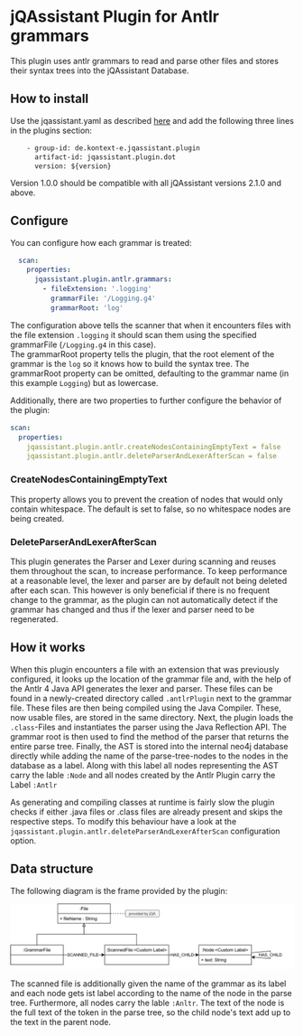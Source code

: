 # jQAssistant Plugin for Antlr grammars

This plugin uses antlr grammars to read and parse other files and stores their syntax trees into the jQAssistant Database.

## How to install

Use the jqassistant.yaml as described [here](https://jqassistant.github.io/jqassistant/current/)
and add the following three lines in the plugins section:

```
    - group-id: de.kontext-e.jqassistant.plugin
      artifact-id: jqassistant.plugin.dot
      version: ${version}
```
Version 1.0.0 should be compatible with all jQAssistant versions 2.1.0 and above.

## Configure
You can configure how each grammar is treated:

```yaml
  scan:
    properties:
      jqassistant.plugin.antlr.grammars:
        - fileExtension: '.logging'
          grammarFile: '/Logging.g4'
          grammarRoot: 'log'
```

The configuration above tells the scanner that when it encounters files with the file extension `.logging` it should scan them using the specified grammarFile (``/Logging.g4`` in this case).  
The grammarRoot property tells the plugin, that the root element of the grammar is the `log` so it knows how to build the syntax tree. 
The grammarRoot property can be omitted, defaulting to the grammar name (in this example `Logging`) but as lowercase.

Additionally, there are two properties to further configure the behavior of the plugin:

````yaml
scan:
  properties:
    jqassistant.plugin.antlr.createNodesContainingEmptyText = false
    jqassistant.plugin.antlr.deleteParserAndLexerAfterScan = false
````

### CreateNodesContainingEmptyText
This property allows you to prevent the creation of nodes that would only contain whitespace. The default is set to false, so no whitespace nodes are being created.

### DeleteParserAndLexerAfterScan
This plugin generates the Parser and Lexer during scanning and reuses them throughout the scan, to increase performance. 
To keep performance at a reasonable level, the lexer and parser are by default not being deleted after each scan. 
This however is only beneficial if there is no frequent change to the grammar, as the plugin can not automatically detect if the grammar has changed and thus if the lexer and parser need to be regenerated.

## How it works

When this plugin encounters a file with an extension that was previously configured, it looks up the location of the grammar file and, with the help of the Antlr 4 Java API generates the lexer and parser.
These files can be found in a newly-created directory called ``.antlrPlugin`` next to the grammar file. 
These files are then being compiled using the Java Compiler. These, now usable files, are stored in the same directory. Next, the plugin loads the ``.class``-Files and instantiates the parser using the Java Reflection API. The grammar root is then used to find the method of the parser that returns the entire parse tree.
Finally, the AST is stored into the internal neo4j database directly while adding the name of the parse-tree-nodes to the nodes in the database as a label. Along with this label all nodes representing the AST carry the lable ``:Node`` and all nodes created by the Antlr Plugin carry the Label ``:Antlr``

As generating and compiling classes at runtime is fairly slow the plugin checks if either .java files or .class files are already present and skips the respective steps. To modify this behaviour have a look at the ```jqassistant.plugin.antlr.deleteParserAndLexerAfterScan``` configuration option.

## Data structure

The following diagram is the frame provided by the plugin:

![](Antlr.png)

The scanned file is additionally given the name of the grammar as its label and each node gets ist label according to the name of the node in the parse tree. Furthermore, all nodes carry the lable ``:Anltr``. The text of the node is the full text of the token in the parse tree, so the child node's text add up to the text in the parent node.  